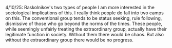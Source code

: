4/10/25: Raskolnikov's two types of people
I am more interested in the sociological implications of this. I really think people do fall into two camps on this. The conventional group tends to be status seeking, rule following, dismissive of those who go beyond the norms of the times. These people, while seemingly unfairly treating the extraordinary group, actually have their legitimate function in society. Without them there would be chaos. But also without the extraordinary group there would be no progress.